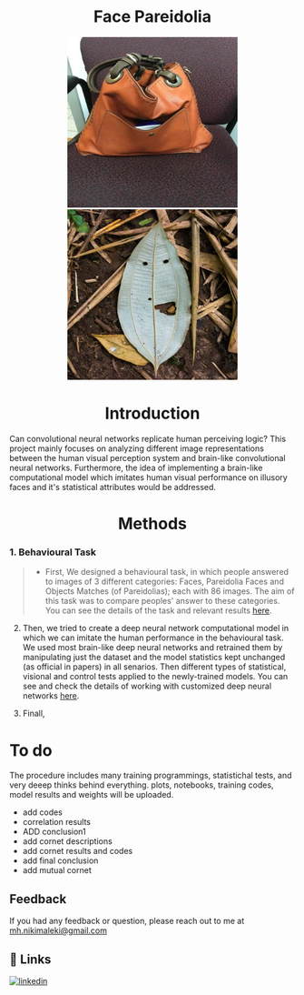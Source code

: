 <h1 align="center">Face Pareidolia</h1>

<p align="center">
  <img src="images/1.jpg" width="300" />
  <img src="images/2.jpg" width="300" /> 
</p>

<h1 align="center">Introduction</h1>

Can convolutional neural networks replicate human perceiving logic? This project mainly focuses on analyzing different image representations between the human visual perception system and brain-like convolutional neural networks. Furthermore, the idea of implementing a brain-like computational model which imitates human visual performance on illusory faces and it's statistical attributes would be addressed.

<h1 align="center">Methods</h1>

<h3 align="left">1. Behavioural Task</h3>

> - First, We designed a behavioural task, in which people answered to images of 3 different categories: Faces, Pareidolia Faces and Objects Matches (of Pareidolias); each with 86 images. The aim of this task was to compare peoples' answer to these categories. You can see the details of the task and relevant results [<ins>here</ins>](https://github.com/imohammadhossein/FacePareidolia/tree/main/Behavioural%20Task).
   
2. Then, we tried to create a deep neural network computational model in which we can imitate the human performance in the behavioural task. We used most brain-like deep neural networks and retrained them by manipulating just the dataset and the model statistics kept unchanged (as official in papers) in all senarios. Then different types of statistical, visional and control tests applied to the newly-trained models. You can see and check the details of working with customized deep neural networks [<ins>here</ins>](https://github.com/imohammadhossein/FacePareidolia/tree/main/Model%20Training). 

3. Finall, 

<h1 align="left">To do</h1>
The procedure includes many training programmings, statistichal tests, and very deeep thinks behind everything.
plots, notebooks, training codes, model results and weights will be uploaded. 

- add codes
- correlation results
- ADD conclusion1
- add cornet descriptions
- add cornet results and codes
- add final conclusion
- add mutual cornet

## Feedback
If you had any feedback or question, please reach out to me at mh.nikimaleki@gmail.com
## 🔗 Links
[![linkedin](https://img.shields.io/badge/linkedin-0A66C2?style=for-the-badge&logo=linkedin&logoColor=white)](https://www.linkedin.com/in/mhnikimaleki/)
